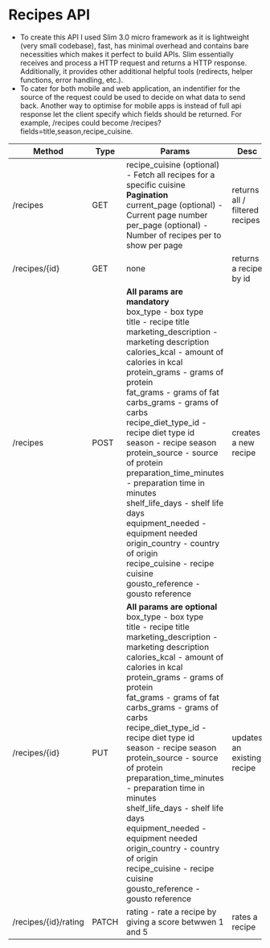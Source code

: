 # Recipes API

<ul>
<li>To create this API I used Slim 3.0 micro framework as it is lightweight (very small codebase), fast, has minimal overhead
and contains bare necessities which makes it perfect to build APIs. Slim essentially receives and process a HTTP request
and returns a HTTP response. Additionally, it provides other additional helpful tools (redirects, helper functions, error handling, etc.).</li>

<li>To cater for both mobile and web application, an indentifier for the source of the request could be used to decide on what data to send back.
Another way to optimise for mobile apps is instead of full api response let the client specify which fields should be returned. For example,
/recipes could become /recipes?fields=title,season,recipe_cuisine.</li>
</ul>

<table>
    <thead>
        <tr>
            <th>Method</th>
            <th>Type</th>
            <th>Params</th>
            <th>Desc</th>
        </tr>
    </thead>
    <tbody>
        <tr>
            <td>/recipes</td>
            <td>GET</td>
            <td>
                recipe_cuisine (optional) - Fetch all recipes for a specific cuisine<br>
                <strong>Pagination</strong><br>
                current_page (optional) - Current page number<br>
                per_page (optional) - Number of recipes per to show per page
            </td>
            <td>returns all / filtered recipes</td>
        </tr>
        <tr>
            <td>/recipes/{id}</td>
            <td>GET</td>
            <td>
                none
            </td>
            <td>returns a recipe by id</td>
        </tr>
        <tr>
            <td>/recipes</td>
            <td>POST</td>
            <td>
                <strong>All params are mandatory</strong><br>
                box_type - box type<br>
                title - recipe title<br>
                marketing_description - marketing description<br>
                calories_kcal - amount of calories in kcal<br>
                protein_grams - grams of protein<br>
                fat_grams - grams of fat<br>
                carbs_grams - grams of carbs<br>
                recipe_diet_type_id - recipe diet type id<br>
                season - recipe season<br>
                protein_source - source of protein<br>
                preparation_time_minutes - preparation time in minutes<br>
                shelf_life_days - shelf life days<br>
                equipment_needed - equipment needed<br>
                origin_country - country of origin<br>
                recipe_cuisine - recipe cuisine<br>
                gousto_reference - gousto reference<br>
            </td>
            <td>creates a new recipe</td>
        </tr>
        <tr>
            <td>/recipes/{id}</td>
            <td>PUT</td>
            <td>
                <strong>All params are optional</strong><br>
                box_type - box type<br>
                title - recipe title<br>
                marketing_description - marketing description<br>
                calories_kcal - amount of calories in kcal<br>
                protein_grams - grams of protein<br>
                fat_grams - grams of fat<br>
                carbs_grams - grams of carbs<br>
                recipe_diet_type_id - recipe diet type id<br>
                season - recipe season<br>
                protein_source - source of protein<br>
                preparation_time_minutes - preparation time in minutes<br>
                shelf_life_days - shelf life days<br>
                equipment_needed - equipment needed<br>
                origin_country - country of origin<br>
                recipe_cuisine - recipe cuisine<br>
                gousto_reference - gousto reference<br>
            </td>
            <td>updates an existing recipe</td>
        </tr>
        <tr>
            <td>/recipes/{id}/rating</td>
            <td>PATCH</td>
            <td>
                rating - rate a recipe by giving a score betwwen 1 and 5<br>
            </td>
            <td>rates a recipe</td>
        </tr>
    </tbody>
</table>
